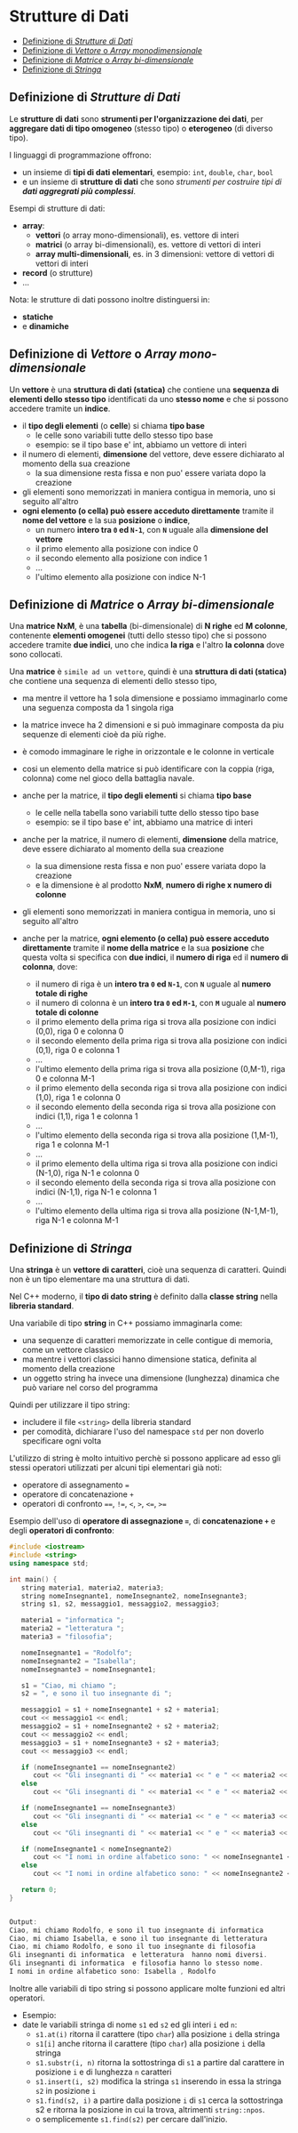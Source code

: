 # Strutture di Dati

* [Definizione di _Strutture di Dati_](00100-strutture-di-dati.md#definizione-di-strutture-di-dati)
* [Definizione di _Vettore_ o _Array monodimensionale_](00100-strutture-di-dati.md#definizione-di-vettore-o-array-monodimensionale)
* [Definizione di _Matrice_ o _Array bi-dimensionale_](00100-strutture-di-dati.md#definizione-di-matrice-o-array-bi-dimensionale)
* [Definizione di _Stringa_](00100-strutture-di-dati.md#definizione-di-stringa)


## Definizione di _Strutture di Dati_
Le **strutture di dati** sono **strumenti per l'organizzazione dei dati**, per **aggregare dati di tipo omogeneo** (stesso tipo) o **eterogeneo** (di diverso tipo). 

I linguaggi di programmazione offrono:
* un insieme di **tipi di dati elementari**, esempio: `int`, `double`, `char`, `bool`  
* e un insieme di **strutture di dati** che sono *strumenti per costruire tipi di **dati aggregrati più complessi***. 

Esempi di strutture di dati: 
* **array**:
  * **vettori** (o array mono-dimensionali), es. vettore di interi
  * **matrici** (o array bi-dimensionali), es. vettore di vettori di interi
  * **array multi-dimensionali**, es. in 3 dimensioni: vettore di vettori di vettori di interi
* **record** (o strutture)
* ...

Nota: le strutture di dati possono inoltre distinguersi in:
* **statiche**
* e **dinamiche**

## Definizione di _Vettore_ o _Array mono-dimensionale_
Un **vettore** è una **struttura di dati (statica)** che contiene una **sequenza di elementi dello stesso tipo** identificati da uno **stesso nome** e che si possono accedere tramite un **indice**.

* il **tipo degli elementi** (o **celle**) si chiama **tipo base** 
  * le celle sono variabili tutte dello stesso tipo base
  * esempio: se il tipo base e' int, abbiamo un vettore di interi
* il numero di elementi, **dimensione** del vettore, deve essere dichiarato al momento della sua creazione
  * la sua dimensione resta fissa e non puo' essere variata dopo la creazione 
* gli elementi sono memorizzati in maniera contigua in memoria, uno si seguito all'altro
* **ogni elemento (o cella) può essere acceduto direttamente** tramite il **nome del vettore** e la sua **posizione** o **indice**,
  * un numero **intero tra `0` ed `N-1`**, con **`N`** uguale alla **dimensione del vettore**
  * il primo elemento alla posizione con indice 0
  * il secondo elemento alla posizione con indice 1
  * ...
  * l'ultimo elemento alla posizione con indice N-1


## Definizione di _Matrice_ o _Array bi-dimensionale_

Una **matrice NxM**, è una **tabella** (bi-dimensionale) di **N righe** ed **M colonne**, contenente **elementi omogenei** (tutti dello stesso tipo) che si possono accedere tramite **due indici**, uno che indica **la riga** e l'altro **la colonna** dove sono collocati.   

Una **matrice** è `simile ad un vettore`, quindi è una **struttura di dati (statica)** che contiene una sequenza di elementi dello stesso tipo, 
* ma mentre il vettore ha 1 sola dimensione e possiamo immaginarlo come una seguenza composta da 1 singola riga
* la matrice invece ha 2 dimensioni e si può immaginare composta da piu sequenze di elementi cioè da più righe.
* è comodo immaginare le righe in orizzontale e le colonne in verticale
* cosi un elemento della matrice si può identificare con la coppia (riga, colonna) come nel gioco della battaglia navale.
 
* anche per la matrice, il **tipo degli elementi** si chiama **tipo base** 
  * le celle nella tabella sono variabili tutte dello stesso tipo base
  * esempio: se il tipo base e' int, abbiamo una matrice di interi
* anche per la matrice, il numero di elementi, **dimensione** della matrice, deve essere dichiarato al momento della sua creazione
  * la sua dimensione resta fissa e non puo' essere variata dopo la creazione
  * e la dimensione è al prodotto **NxM**, **numero di righe x numero di colonne** 
* gli elementi sono memorizzati in maniera contigua in memoria, uno si seguito all'altro
* anche per la matrice, **ogni elemento (o cella) può essere acceduto direttamente** tramite il **nome della matrice** e la sua **posizione** che questa volta si specifica con **due indici**, il **numero di riga** ed il **numero di colonna**, dove:
  * il numero di riga è un **intero tra `0` ed `N-1`**, con **`N`** uguale al **numero totale di righe**
  * il numero di colonna è un **intero tra `0` ed `M-1`**, con **`M`** uguale al **numero totale di colonne**
  * il primo elemento della prima riga si trova alla posizione con indici (0,0), riga 0 e colonna 0
  * il secondo elemento della prima riga si trova alla posizione con indici (0,1), riga 0 e colonna 1 
  * ...
  * l'ultimo elemento della prima riga si trova alla posizione (0,M-1), riga 0 e colonna M-1
  * il primo elemento della seconda riga si trova alla posizione con indici (1,0), riga 1 e colonna 0
  * il secondo elemento della seconda riga si trova alla posizione con indici (1,1), riga 1 e colonna 1
  * ...
  * l'ultimo elemento della seconda riga si trova alla posizione (1,M-1), riga 1 e colonna M-1
  * ...
  * il primo elemento della ultima riga si trova alla posizione con indici (N-1,0), riga N-1 e colonna 0
  * il secondo elemento della seconda riga si trova alla posizione con indici (N-1,1), riga N-1 e colonna 1
  * ...
  * l'ultimo elemento della ultima riga si trova alla posizione (N-1,M-1), riga N-1 e colonna M-1

## Definizione di _Stringa_
Una **stringa** è un **vettore di caratteri**, cioè una sequenza di caratteri. Quindi non è un tipo elementare ma una struttura di dati.

Nel C++ moderno, il **tipo di dato string** è definito dalla **classe string** nella **libreria standard**. 

Una variabile di tipo **string** in C++ possiamo immaginarla come:
* una sequenze di caratteri memorizzate in celle contigue di memoria, come un vettore classico
* ma mentre i vettori classici hanno dimensione statica, definita al momento della creazione
* un oggetto string ha invece una dimensione (lunghezza) dinamica che può variare nel corso del programma

Quindi per utilizzare il tipo string:
* includere il file `<string>` della libreria standard
* per comodità, dichiarare l'uso del namespace `std` per non doverlo specificare ogni volta

L'utilizzo di string è molto intuitivo perchè si possono applicare ad esso gli stessi operatori utilizzati per alcuni tipi elementari già noti:
* operatore di assegnamento `=`
* operatore di concatenazione `+`
* operatori di confronto `==`, `!=`, `<`, `>`, `<=`, `>=`

Esempio dell'uso di **operatore di assegnazione `=`**, di **concatenazione `+`** e degli **operatori di confronto**:
```c++
#include <iostream>
#include <string>
using namespace std;

int main() {
   string materia1, materia2, materia3;
   string nomeInsegnante1, nomeInsegnante2, nomeInsegnante3;
   string s1, s2, messaggio1, messaggio2, messaggio3;

   materia1 = "informatica ";
   materia2 = "letteratura ";
   materia3 = "filosofia";

   nomeInsegnante1 = "Rodolfo";
   nomeInsegnante2 = "Isabella";
   nomeInsegnante3 = nomeInsegnante1;

   s1 = "Ciao, mi chiamo ";
   s2 = ", e sono il tuo insegnante di ";

   messaggio1 = s1 + nomeInsegnante1 + s2 + materia1; 
   cout << messaggio1 << endl;
   messaggio2 = s1 + nomeInsegnante2 + s2 + materia2;
   cout << messaggio2 << endl;
   messaggio3 = s1 + nomeInsegnante3 + s2 + materia3;
   cout << messaggio3 << endl;

   if (nomeInsegnante1 == nomeInsegnante2) 
      cout << "Gli insegnanti di " << materia1 << " e " << materia2 << " hanno lo stesso nome." << endl;
   else 
      cout << "Gli insegnanti di " << materia1 << " e " << materia2 << " hanno nomi diversi." << endl;

   if (nomeInsegnante1 == nomeInsegnante3) 
      cout << "Gli insegnanti di " << materia1 << " e " << materia3 << " hanno lo stesso nome." << endl;
   else 
      cout << "Gli insegnanti di " << materia1 << " e " << materia3 << " hanno nomi diversi." << endl;

   if (nomeInsegnante1 < nomeInsegnante2)
      cout << "I nomi in ordine alfabetico sono: " << nomeInsegnante1 << " , " << nomeInsegnante2 << endl;
   else
      cout << "I nomi in ordine alfabetico sono: " << nomeInsegnante2 << " , " << nomeInsegnante1 << endl;

   return 0;
}


Output:
Ciao, mi chiamo Rodolfo, e sono il tuo insegnante di informatica 
Ciao, mi chiamo Isabella, e sono il tuo insegnante di letteratura 
Ciao, mi chiamo Rodolfo, e sono il tuo insegnante di filosofia
Gli insegnanti di informatica  e letteratura  hanno nomi diversi.
Gli insegnanti di informatica  e filosofia hanno lo stesso nome.
I nomi in ordine alfabetico sono: Isabella , Rodolfo
```

Inoltre alle variabili di tipo string si possono applicare molte funzioni ed altri operatori.
* Esempio:
* date le variabili stringa di nome `s1` ed `s2` ed gli interi `i` ed `n`:
  * `s1.at(i)` ritorna il carattere (tipo `char`) alla posizione `i` della stringa
  * `s1[i]` anche ritorna il carattere (tipo `char`) alla posizione `i` della stringa
  * `s1.substr(i, n)` ritorna la sottostringa di `s1` a partire dal carattere in posizione `i` e di lunghezza `n` caratteri
  * `s1.insert(i, s2)` modifica la stringa `s1` inserendo in essa la stringa `s2` in posizione `i`
  * `s1.find(s2, i)` a partire dalla posizione `i` di `s1` cerca la sottostringa s2 e ritorna la posizione in cui la trova, altrimenti `string::npos`.
  * o semplicemente `s1.find(s2)` per cercare dall'inizio.



